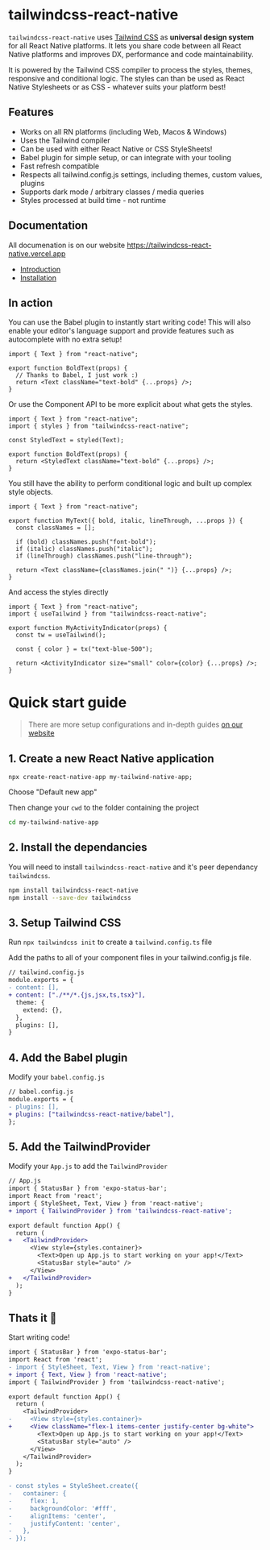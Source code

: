# tailwindcss-react-native

`tailwindcss-react-native` uses [Tailwind CSS](https://tailwindcss.com) as **universal design system** for all React Native platforms. It lets you share code between all React Native platforms and improves DX, performance and code maintainability.

It is powered by the Tailwind CSS compiler to process the styles, themes, responsive and conditional logic. The styles can than be used as React Native Stylesheets or as CSS - whatever suits your platform best!

## Features

- Works on all RN platforms (including Web, Macos & Windows)
- Uses the Tailwind compiler
- Can be used with either React Native or CSS StyleSheets!
- Babel plugin for simple setup, or can integrate with your tooling
- Fast refresh compatible
- Respects all tailwind.config.js settings, including themes, custom values, plugins
- Supports dark mode / arbitrary classes / media queries
- Styles processed at build time - not runtime

## Documentation

All documenation is on our website https://tailwindcss-react-native.vercel.app

- [Introduction](https://tailwindcss-react-native.vercel.app/)
- [Installation](https://tailwindcss-react-native.vercel.app/installation)

## In action

You can use the Babel plugin to instantly start writing code! This will also enable your editor's language support and provide features such as autocomplete with no extra setup!

```tsx
import { Text } from "react-native";

export function BoldText(props) {
  // Thanks to Babel, I just work :)
  return <Text className="text-bold" {...props} />;
}
```

Or use the Component API to be more explicit about what gets the styles.

```tsx
import { Text } from "react-native";
import { styles } from "tailwindcss-react-native";

const StyledText = styled(Text);

export function BoldText(props) {
  return <StyledText className="text-bold" {...props} />;
}
```

You still have the ability to perform conditional logic and built up complex style objects.

```tsx
import { Text } from "react-native";

export function MyText({ bold, italic, lineThrough, ...props }) {
  const classNames = [];

  if (bold) classNames.push("font-bold");
  if (italic) classNames.push("italic");
  if (lineThrough) classNames.push("line-through");

  return <Text className={classNames.join(" ")} {...props} />;
}
```

And access the styles directly

```tsx
import { Text } from "react-native";
import { useTailwind } from "tailwindcss-react-native";

export function MyActivityIndicator(props) {
  const tw = useTailwind();

  const { color } = tx("text-blue-500");

  return <ActivityIndicator size="small" color={color} {...props} />;
}
```

# Quick start guide

> There are more setup configurations and in-depth guides [on our website](https://tailwindcss-react-native.vercel.app/installation)

## 1. Create a new React Native application

```
npx create-react-native-app my-tailwind-native-app;

```

Choose "Default new app"

Then change your `cwd` to the folder containing the project

```bash
cd my-tailwind-native-app
```

## 2. Install the dependancies

You will need to install `tailwindcss-react-native` and it's peer dependancy `tailwindcss`.

```bash
npm install tailwindcss-react-native
npm install --save-dev tailwindcss
```

## 3. Setup Tailwind CSS

Run `npx tailwindcss init` to create a `tailwind.config.ts` file

Add the paths to all of your component files in your tailwind.config.js file.

```diff
// tailwind.config.js
module.exports = {
- content: [],
+ content: ["./**/*.{js,jsx,ts,tsx}"],
  theme: {
    extend: {},
  },
  plugins: [],
}
```

## 4. Add the Babel plugin

Modify your `babel.config.js`

```diff
// babel.config.js
module.exports = {
- plugins: [],
+ plugins: ["tailwindcss-react-native/babel"],
};
```

## 5. Add the TailwindProvider

Modify your `App.js` to add the `TailwindProvider`

```diff
// App.js
import { StatusBar } from 'expo-status-bar';
import React from 'react';
import { StyleSheet, Text, View } from 'react-native';
+ import { TailwindProvider } from 'tailwindcss-react-native';

export default function App() {
  return (
+   <TailwindProvider>
      <View style={styles.container}>
        <Text>Open up App.js to start working on your app!</Text>
        <StatusBar style="auto" />
      </View>
+   </TailwindProvider>
  );
}
```

## Thats it 🎉

Start writing code!

```diff
import { StatusBar } from 'expo-status-bar';
import React from 'react';
- import { StyleSheet, Text, View } from 'react-native';
+ import { Text, View } from 'react-native';
import { TailwindProvider } from 'tailwindcss-react-native';

export default function App() {
  return (
    <TailwindProvider>
-     <View style={styles.container}>
+     <View className="flex-1 items-center justify-center bg-white">
        <Text>Open up App.js to start working on your app!</Text>
        <StatusBar style="auto" />
      </View>
    </TailwindProvider>
  );
}

- const styles = StyleSheet.create({
-   container: {
-     flex: 1,
-     backgroundColor: '#fff',
-     alignItems: 'center',
-     justifyContent: 'center',
-   },
- });
```
